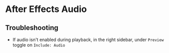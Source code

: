 # After Effects Audio

## Troubleshooting

- If audio isn't enabled during playback, in the right sidebar, under `Preview` toggle on `Include: Audio`
